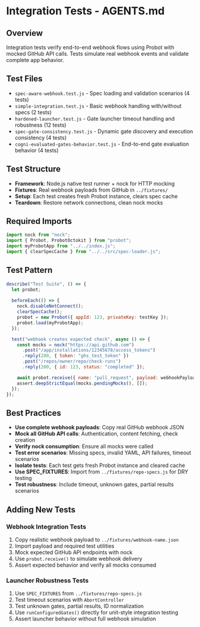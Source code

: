 # Integration Tests - AGENTS.md

## Overview
Integration tests verify end-to-end webhook flows using Probot with mocked GitHub API calls. Tests simulate real webhook events and validate complete app behavior.

## Test Files
- `spec-aware-webhook.test.js` - Spec loading and validation scenarios (4 tests)
- `simple-integration.test.js` - Basic webhook handling with/without specs (2 tests)
- `hardened-launcher.test.js` - Gate launcher timeout handling and robustness (12 tests)
- `spec-gate-consistency.test.js` - Dynamic gate discovery and execution consistency (4 tests) 
- `cogni-evaluated-gates-behavior.test.js` - End-to-end gate evaluation behavior (4 tests)

## Test Structure
- **Framework**: Node.js native test runner + nock for HTTP mocking
- **Fixtures**: Real webhook payloads from GitHub in `../fixtures/`
- **Setup**: Each test creates fresh Probot instance, clears spec cache
- **Teardown**: Restore network connections, clean nock mocks

## Required Imports
```javascript
import nock from "nock";
import { Probot, ProbotOctokit } from "probot";
import myProbotApp from "../../index.js";
import { clearSpecCache } from "../../src/spec-loader.js";
```

## Test Pattern
```javascript
describe("Test Suite", () => {
  let probot;
  
  beforeEach(() => {
    nock.disableNetConnect();
    clearSpecCache();
    probot = new Probot({ appId: 123, privateKey: testKey });
    probot.load(myProbotApp);
  });

  test("webhook creates expected check", async () => {
    const mocks = nock("https://api.github.com")
      .post("/app/installations/12345678/access_tokens")
      .reply(200, { token: "ghs_test_token" })
      .post("/repos/owner/repo/check-runs")
      .reply(200, { id: 123, status: "completed" });

    await probot.receive({ name: "pull_request", payload: webhookPayload });
    assert.deepStrictEqual(mocks.pendingMocks(), []);
  });
});
```

## Best Practices
- **Use complete webhook payloads**: Copy real GitHub webhook JSON
- **Mock all GitHub API calls**: Authentication, content fetching, check creation
- **Verify nock consumption**: Ensure all mocks were called
- **Test error scenarios**: Missing specs, invalid YAML, API failures, timeout scenarios
- **Isolate tests**: Each test gets fresh Probot instance and cleared cache
- **Use SPEC_FIXTURES**: Import from `../fixtures/repo-specs.js` for DRY testing
- **Test robustness**: Include timeout, unknown gates, partial results scenarios

## Adding New Tests

### Webhook Integration Tests
1. Copy realistic webhook payload to `../fixtures/webhook-name.json`
2. Import payload and required test utilities
3. Mock expected GitHub API endpoints with nock
4. Use `probot.receive()` to simulate webhook delivery
5. Assert expected behavior and verify all mocks consumed

### Launcher Robustness Tests
1. Use `SPEC_FIXTURES` from `../fixtures/repo-specs.js`
2. Test timeout scenarios with `AbortController`
3. Test unknown gates, partial results, ID normalization
4. Use `runConfiguredGates()` directly for unit-style integration testing
5. Assert launcher behavior without full webhook simulation